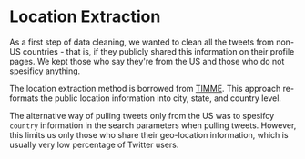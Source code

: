 # Location Extraction

As a first step of data cleaning, we wanted to clean all the tweets from non-US countries - that is, if they publicly shared this information on their profile pages. We kept those who say they're from the US and those who do not spesificy anything.

The location extraction method is borrowed from [TIMME](https://github.com/franklinnwren/TIMME-formatted-location). This approach re-formats the public location information into city, state, and country level.

The alternative way of pulling tweets only from the US was to spesifcy `country` information in the search parameters when pulling tweets. However, this limits us only those who share their geo-location information, which is usually very low percentage of Twitter users. 


